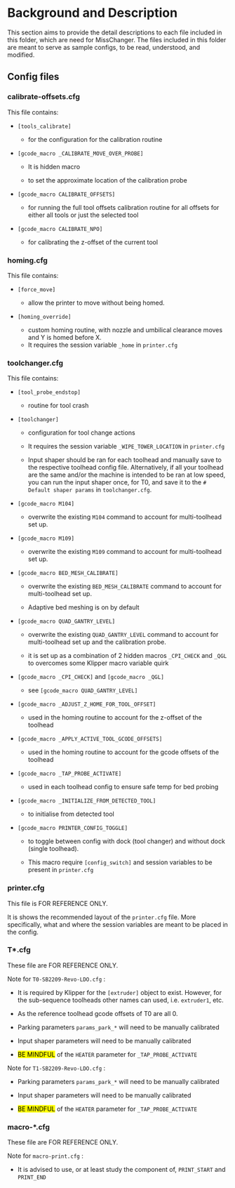 # Background and Description

This section aims to provide the detail descriptions to each file included in this folder, which are need for MissChanger. The files included in this folder are meant to serve as sample configs, to be read, understood, and modified.

## Config files

### calibrate-offsets.cfg

This file contains:

* `[tools_calibrate]` 
  
  * for the configuration for the calibration routine

* `[gcode_macro _CALIBRATE_MOVE_OVER_PROBE]` 
  
  * It is hidden macro
  
  * to set the approximate location of the calibration probe

* `[gcode_macro CALIBRATE_OFFSETS]`
  
  * for running the full tool offsets calibration routine for all offsets for either all tools or just the selected tool

* `[gcode_macro CALIBRATE_NPO]`
  
  * for calibrating the z-offset of the current tool

### homing.cfg

This file contains:

* `[force_move]`
  
  * allow the printer to move without being homed.

* `[homing_override]`
  
  * custom homing routine, with nozzle and umbilical clearance moves and Y is homed before X.
  * It requires the session variable `_home` in `printer.cfg`

### toolchanger.cfg

This file contains:

* `[tool_probe_endstop]`
  
  * routine for tool crash

* `[toolchanger]`
  
  * configuration for tool change actions
  
  * It requires the session variable `_WIPE_TOWER_LOCATION` in `printer.cfg`
  
  * Input shaper should be ran for each toolhead and manually save to the respective toolhead config file. Alternatively, if all your toolhead are the same and/or the machine is intended to be ran at low speed, you can run the input shaper once, for T0, and save it to the `# Default shaper params` in `toolchanger.cfg`.

* `[gcode_macro M104]`
  
  * overwrite the existing `M104` command to account for multi-toolhead set up.

* `[gcode_macro M109]`
  
  * overwrite the existing `M109` command to account for multi-toolhead set up.

* `[gcode_macro BED_MESH_CALIBRATE]`
  
  * overwrite the existing `BED_MESH_CALIBRATE` command to account for multi-toolhead set up.
  
  * Adaptive bed meshing is on by default

* `[gcode_macro QUAD_GANTRY_LEVEL]`
  
  * overwrite the existing `QUAD_GANTRY_LEVEL` command to account for multi-toolhead set up and the calibration probe.
  
  * it is set up as a combination of 2 hidden macros `_CPI_CHECK` and `_QGL` to overcomes some Klipper macro variable quirk

* `[gcode_macro _CPI_CHECK]` and `[gcode_macro _QGL]`
  
  * see `[gcode_macro QUAD_GANTRY_LEVEL]`

* `[gcode_macro _ADJUST_Z_HOME_FOR_TOOL_OFFSET]`
  
  * used in the homing routine to account for the z-offset of the toolhead

* `[gcode_macro _APPLY_ACTIVE_TOOL_GCODE_OFFSETS]`
  
  * used in the homing routine to account for the gcode offsets of the toolhead

* `[gcode_macro _TAP_PROBE_ACTIVATE]`
  
  * used in each toolhead config to ensure safe temp for bed probing

* `[gcode_macro _INITIALIZE_FROM_DETECTED_TOOL]`
  
  * to initialise from detected tool

* `[gcode_macro PRINTER_CONFIG_TOGGLE]`
  
  * to toggle between config with dock (tool changer) and without dock (single toolhead).
  
  * This macro require `[config_switch]` and session variables to be present in `printer.cfg` 

### printer.cfg

This file is FOR REFERENCE ONLY.

It is shows the recommended layout of the `printer.cfg` file. More specifically, what and where the session variables are meant to be placed in the config.

### T*.cfg

These file are FOR REFERENCE ONLY.

Note for `T0-SB2209-Revo-LDO.cfg` :

* It is required by Klipper for the `[extruder]` object to exist. However, for the sub-sequence toolheads other names can used, i.e. `extruder1`, etc.

* As the reference toolhead gcode offsets of T0 are all 0.

* Parking parameters `params_park_*` will need to be manually calibrated

* Input shaper parameters will need to be manually calibrated

* <mark>BE MINDFUL</mark> of the `HEATER` parameter for `_TAP_PROBE_ACTIVATE`

Note for `T1-SB2209-Revo-LDO.cfg` :

* Parking parameters `params_park_*` will need to be manually calibrated

* Input shaper parameters will need to be manually calibrated

* <mark>BE MINDFUL</mark> of the `HEATER` parameter for `_TAP_PROBE_ACTIVATE`

### macro-*.cfg

These file are FOR REFERENCE ONLY.

Note for `macro-print.cfg` :

* It is advised to use, or at least study the component of, `PRINT_START` and `PRINT_END`
